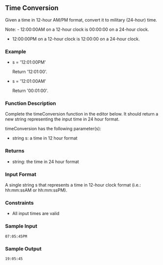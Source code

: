 ## Time Conversion

Given a time in 12-hour AM/PM format, convert it to military (24-hour) time.

Note: - 12:00:00AM on a 12-hour clock is 00:00:00 on a 24-hour clock.
- 12:00:00PM on a 12-hour clock is 12:00:00 on a 24-hour clock.

### **Example**

- s = '12:01:00PM'

  Return '12:01:00'.

- s = '12:01:00AM'

  Return '00:01:00'.

### **Function Description**

Complete the timeConversion function in the editor below. It should return a new string representing the input time in 24 hour format.

timeConversion has the following parameter(s):

- string s: a time in 12 hour format

### **Returns**

- string: the time in 24 hour format

### **Input Format**

A single string s that represents a time in 12-hour clock format (i.e.: hh:mm:ssAM or hh:mm:ssPM).

### **Constraints**

- All input times are valid

### **Sample Input**
~~~
07:05:45PM
~~~

### **Sample Output**
~~~
19:05:45
~~~
